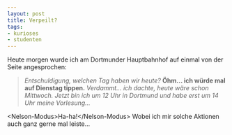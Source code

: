 ```yaml
--- 
layout: post
title: Verpeilt?
tags: 
- kurioses
- studenten
---
```

Heute morgen wurde ich am Dortmunder Hauptbahnhof auf einmal von der Seite angesprochen:

<blockquote><em>Entschuldigung, welchen Tag haben wir heute?</em>
<strong>Öhm... ich würde mal auf Dienstag tippen.</strong>
<em>Verdammt... ich dachte, heute wäre schon Mittwoch. Jetzt bin ich um 12 Uhr in Dortmund und habe erst um 14 Uhr meine Vorlesung...</em></blockquote>

&lt;Nelson-Modus&gt;Ha-ha!&lt;/Nelson-Modus&gt;
Wobei ich mir solche Aktionen auch ganz gerne mal leiste...
